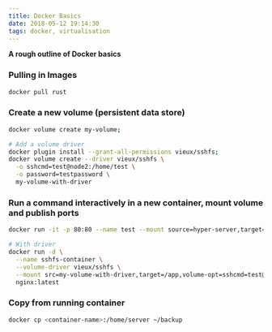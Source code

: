 ```yaml
---
title: Docker Basics
date: 2018-05-12 19:14:30
tags: docker, virtualisation
---
```


**A rough outline of Docker basics** 

### Pulling in Images

```bash
docker pull rust
```

### Create a new volume (persistent data store)

```bash
docker volume create my-volume;

# Add a volume driver
docker plugin install --grant-all-permissions vieux/sshfs;
docker volume create --driver vieux/sshfs \
  -o sshcmd=test@node2:/home/test \
  -o password=testpassword \
  my-volume-with-driver
```

### Run a command interactively in a new container, mount volume and publish ports

```bash
docker run -it -p 80:80 --name test --mount source=hyper-server,target=/home server

# With driver
docker run -d \
  --name sshfs-container \
  --volume-driver vieux/sshfs \
  --mount src=my-volume-with-driver,target=/app,volume-opt=sshcmd=test@node2:/home/test,volume-opt=password=testpassword \
  nginx:latest
```

### Copy from running container

```bash
docker cp <container-name>:/home/server ~/backup
```

